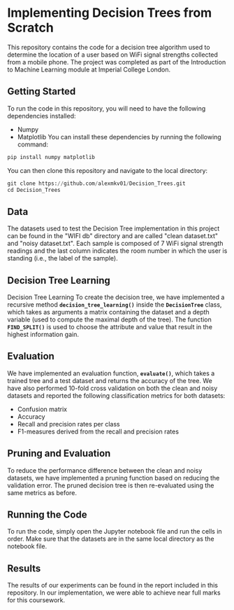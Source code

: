 # Implementing Decision Trees from Scratch

This repository contains the code for a decision tree algorithm used to determine the location of a user based on WiFi signal strengths collected from a mobile phone. The project was completed as part of the Introduction to Machine Learning module at Imperial College London.

## Getting Started ##

To run the code in this repository, you will need to have the following dependencies installed:
  - Numpy
  - Matplotlib
You can install these dependencies by running the following command:
```python
pip install numpy matplotlib
```
You can then clone this repository and navigate to the local directory:
```python
git clone https://github.com/alexmkv01/Decision_Trees.git
cd Decision_Trees
```
## Data ##
The datasets used to test the Decision Tree implementation in this project can be found in the "WIFI db" directory and are called "clean dataset.txt" and "noisy dataset.txt". Each sample is composed of 7 WiFi signal strength readings and the last column indicates the room number in which the user is standing (i.e., the label of the sample).

## Decision Tree Learning ##
Decision Tree Learning
To create the decision tree, we have implemented a recursive method **`decision_tree_learning()`** inside the **`DecisionTree`** class, which takes as arguments a matrix containing the dataset and a depth variable (used to compute the maximal depth of the tree).  The function **`FIND_SPLIT()`** is used to choose the attribute and value that result in the highest information gain.

## Evaluation ##
We have implemented an evaluation function, **`evaluate()`**, which takes a trained tree and a test dataset and returns the accuracy of the tree. We have also performed 10-fold cross validation on both the clean and noisy datasets and reported the following classification metrics for both datasets:

  - Confusion matrix
  - Accuracy
  - Recall and precision rates per class
  - F1-measures derived from the recall and precision rates

## Pruning and Evaluation ## 
To reduce the performance difference between the clean and noisy datasets, we have implemented a pruning function based on reducing the validation error. The pruned decision tree is then re-evaluated using the same metrics as before.

## Running the Code ## 
To run the code, simply open the Jupyter notebook file and run the cells in order. Make sure that the datasets are in the same local directory as the notebook file.

## Results ##
The results of our experiments can be found in the report included in this repository. In our implementation, we were able to achieve near full marks for this coursework.
